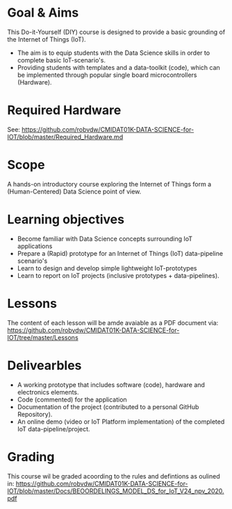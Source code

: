 # Goal & Aims
This Do-it-Yourself (DIY) course is designed to provide a basic grounding of the Internet of Things (IoT).

* The aim is to equip students with the Data Science skills in order to complete basic IoT-scenario's. 
* Providing students with templates and a data-toolkit (code), which can be implemented through popular single board microcontrollers (Hardware).

# Required Hardware
See: https://github.com/robvdw/CMIDAT01K-DATA-SCIENCE-for-IOT/blob/master/Required_Hardware.md

# Scope
A hands-on introductory course exploring the Internet of Things form a (Human-Centered) Data Science point of view.

# Learning objectives
* Become familiar with Data Science concepts surrounding IoT applications
* Prepare a (Rapid) prototype for an Internet of Things (IoT) data-pipeline scenario's
* Learn to design and develop simple lightweight IoT-prototypes
* Learn to report on IoT projects (inclusive prototypes + data-pipelines).

# Lessons
The content of each lesson will be amde avaiable as a PDF document via: https://github.com/robvdw/CMIDAT01K-DATA-SCIENCE-for-IOT/tree/master/Lessons

# Delivearbles
* A working prototype that includes software (code), hardware and electronics elements.
* Code (commented) for the application
* Documentation of the project (contributed to a personal GitHub Repository).
* An online demo (video or IoT Platform implementation) of the completed IoT data-pipeline/project.

# Grading
This course wil be graded acoording to the rules and defintions as oulined in: https://github.com/robvdw/CMIDAT01K-DATA-SCIENCE-for-IOT/blob/master/Docs/BEOORDELINGS_MODEL_DS_for_IoT_V24_npv_2020.pdf

